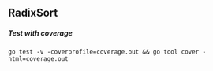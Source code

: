 ## RadixSort


##### Test with coverage
```
go test -v -coverprofile=coverage.out && go tool cover -html=coverage.out
```
